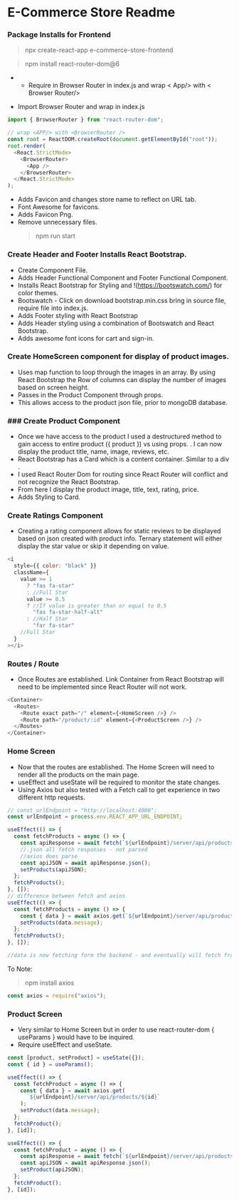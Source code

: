 # E-Commerce Store Readme

### Package Installs for Frontend

> npx create-react-app e-commerce-store-frontend

> npm install react-router-dom@6

- - Require in Browser Router in index.js and wrap < App/> with < Browser Router/>

- Import Browser Router and wrap <App/> in index.js

```javascript
import { BrowserRouter } from "react-router-dom";

// wrap <APP/> with <BrowserRouter />
const root = ReactDOM.createRoot(document.getElementById("root"));
root.render(
  <React.StrictMode>
    <BrowserRouter>
      <App />
    </BrowserRouter>
  </React.StrictMode>
);
```

- Adds Favicon and changes store name to reflect on URL tab.
- Font Awesome for favicons.
- Adds Favicon Png.
- Remove unnecessary files.
  > npm run start

### Create Header and Footer Installs React Bootstrap.

- Create Component File.
- Adds Header Functional Component and Footer Functional Component.
- Installs React Bootstrap for Styling and !(https://bootswatch.com/) for color themes.
- Bootswatch - Click on download bootstrap.min.css bring in source file, require file into index.js.
- Adds Footer styling with React Bootstrap
- Adds Header styling using a combination of Bootswatch and React Bootstrap.
- Adds awesome font icons for cart and sign-in.

### Create HomeScreen component for display of product images.

- Uses map function to loop through the images in an array. By using React Bootstrap the Row of columns can display the number of images based on screen height.
- Passes in the Product Component through props.
- This allows access to the product json file, prior to mongoDB database.

### ### Create Product Component

- Once we have access to the product I used a destructured method to gain access to entire product ({ product }) vs using props. . I can now display the product title, name, image, reviews, etc.
- React Bootstrap has a Card which is a content container. Similar to a div <Card></Card>.
- I used React Router Dom for routing since React Router will conflict and not recognize the React Bootstrap.
- From here I display the product image, title, text, rating, price.
- Adds Styling to Card.

### Create Ratings Component

- Creating a rating component allows for static reviews to be displayed based on json created with product info. Ternary statement will either display the star value or skip it depending on value.

```javascript
<i
  style={{ color: "black" }}
  className={
    value >= 1
      ? "fas fa-star"
      : //Full Star
      value >= 0.5
      ? //If value is greater than or equal to 0.5
        "fas fa-star-half-alt"
      : //Half Star
        "far fa-star"
    //Full Star
  }
></i>
```

### Routes / Route

- Once Routes are established. Link Container from React Bootstrap will need to be implemented since React Router will not work.

```javascript
<Container>
  <Routes>
    <Route exact path="/" element={<HomeScreen />} />
    <Route path="/product/:id" element={<ProductScreen />} />
  </Routes>
</Container>
```

### Home Screen

- Now that the routes are established. The Home Screen will need to render all the products on the main page.
- useEffect and useState will be required to monitor the state changes.
- Using Axios but also tested with a Fetch call to get experience in two different http requests.

```javascript
// const urlEndpoint = "http://localhost:4000";
const urlEndpoint = process.env.REACT_APP_URL_ENDPOINT;

useEffect(() => {
  const fetchProducts = async () => {
    const apiResponse = await fetch(`${urlEndpoint}/server/api/products`);
    //.json all fetch responses - not parsed
    //axios does parse
    const apiJSON = await apiResponse.json();
    setProducts(apiJSON);
  };
  fetchProducts();
}, []);
// difference between fetch and axios
useEffect(() => {
  const fetchProducts = async () => {
    const { data } = await axios.get(`${urlEndpoint}/server/api/products`);
    setProducts(data.message);
  };
  fetchProducts();
}, []);

//data is now fetching form the backend - and eventually will fetch from the mongoDB.
```

To Note:

> npm install axios

```javascript
const axios = require("axios");
```

### Product Screen

- Very similar to Home Screen but in order to use react-router-dom { useParams } would have to be inquired.
- Require useEffect and useState.

```javascript
const [product, setProduct] = useState({});
const { id } = useParams();

useEffect(() => {
  const fetchProduct = async () => {
    const { data } = await axios.get(
      `${urlEndpoint}/server/api/products/${id}`
    );
    setProduct(data.message);
  };
  fetchProduct();
}, [id]);

useEffect(() => {
  const fetchProduct = async () => {
    const apiResponse = await fetch(`${urlEndpoint}/server/api/products/${id}`);
    const apiJSON = await apiResponse.json();
    setProduct(apiJSON);
  };
  fetchProduct();
}, [id]);
```
